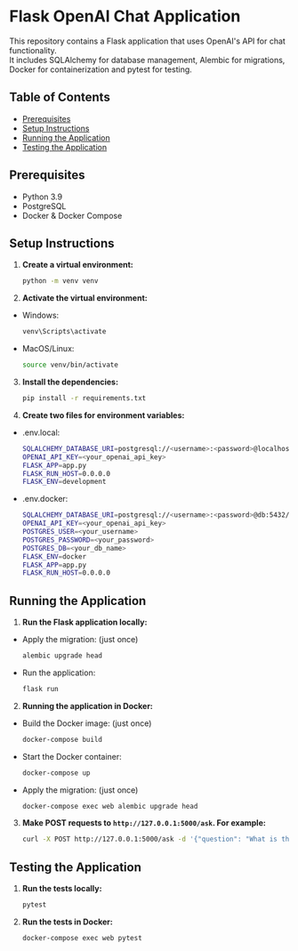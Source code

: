 # Flask OpenAI Chat Application

This repository contains a Flask application that uses OpenAI's API for chat functionality.<br>
It includes SQLAlchemy for database management, Alembic for migrations, Docker for containerization and pytest for testing.

## Table of Contents

- [Prerequisites](#prerequisites)
- [Setup Instructions](#setup-instructions)
- [Running the Application](#running-the-application)
- [Testing the Application](#testing-the-application)

## Prerequisites

- Python 3.9
- PostgreSQL
- Docker & Docker Compose

## Setup Instructions

1. **Create a virtual environment:**
    ```bash
    python -m venv venv
    ```

2. **Activate the virtual environment:**
- Windows:
    ```bash
    venv\Scripts\activate
    ```

- MacOS/Linux:
    ```bash
    source venv/bin/activate
    ```

3. **Install the dependencies:**
    ```bash
    pip install -r requirements.txt
    ```

4. **Create two files for environment variables:**

- .env.local:
    ```bash
    SQLALCHEMY_DATABASE_URI=postgresql://<username>:<password>@localhost/<db_name>
    OPENAI_API_KEY=<your_openai_api_key>
    FLASK_APP=app.py
    FLASK_RUN_HOST=0.0.0.0
    FLASK_ENV=development
    ```

- .env.docker:
    ```bash
    SQLALCHEMY_DATABASE_URI=postgresql://<username>:<password>@db:5432/<db_name>
    OPENAI_API_KEY=<your_openai_api_key>
    POSTGRES_USER=<your_username>
    POSTGRES_PASSWORD=<your_password>
    POSTGRES_DB=<your_db_name>
    FLASK_ENV=docker
    FLASK_APP=app.py
    FLASK_RUN_HOST=0.0.0.0
    ```

## Running the Application

1. **Run the Flask application locally:**

- Apply the migration: (just once)
    ```bash
    alembic upgrade head
    ```

- Run the application:
    ```bash
    flask run
    ```

2. **Running the application in Docker:**

- Build the Docker image: (just once)
    ```bash
    docker-compose build
    ```

- Start the Docker container:
    ```bash
    docker-compose up
    ```

- Apply the migration: (just once)
    ```bash
    docker-compose exec web alembic upgrade head
    ```


3. **Make POST requests to `http://127.0.0.1:5000/ask`. For example:**
    ```bash
    curl -X POST http://127.0.0.1:5000/ask -d '{"question": "What is the capital of France?"}' -H "Content-Type: application/json"
    ```

## Testing the Application

1. **Run the tests locally:**
    ```bash
    pytest
    ```

2. **Run the tests in Docker:**
    ```bash
    docker-compose exec web pytest
    ```
